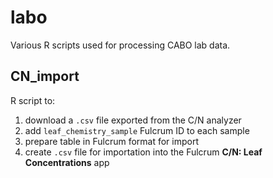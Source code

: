 # labo
Various R scripts used for processing CABO lab data.

## CN_import
R script to:
1. download a `.csv` file exported from the C/N analyzer
2. add `leaf_chemistry_sample` Fulcrum ID to each sample
3. prepare table in Fulcrum format for import
4. create `.csv` file for importation into the Fulcrum **C/N: Leaf Concentrations** app
